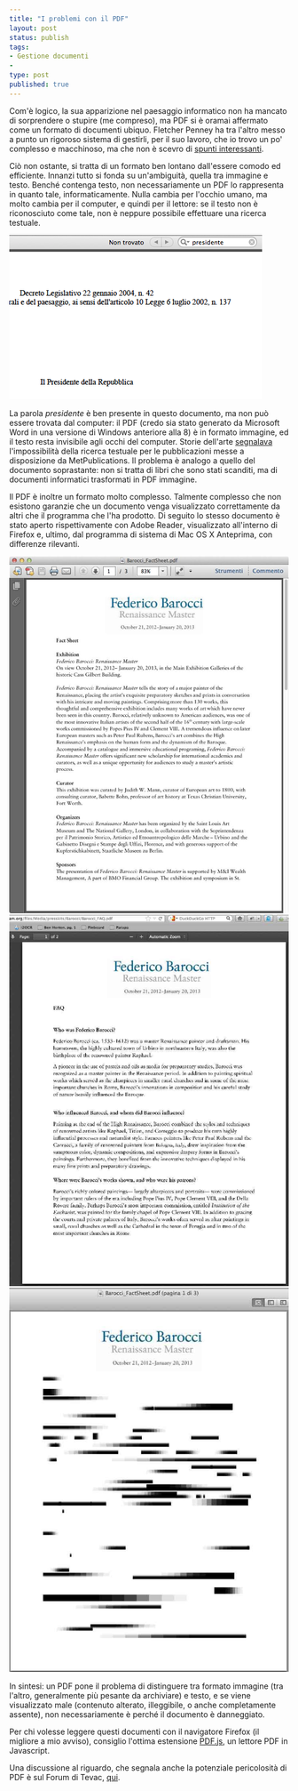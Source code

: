 ```yaml
--- 
title: "I problemi con il PDF"
layout: post
status: publish
tags:
- Gestione documenti
- 
type: post
published: true
---
```

Com'è logico, la sua apparizione nel paesaggio informatico non ha mancato di sorprendere o stupire (me compreso), ma PDF si è oramai affermato come un formato di documenti ubiquo. <span lang="en">Fletcher Penney</span> ha tra l'altro messo a punto un rigoroso sistema di gestirli, per il suo lavoro, che io trovo un po' complesso e macchinoso, ma che non è scevro di [spunti interessanti][1].

Ciò non ostante, si tratta di un formato ben lontano dall'essere comodo ed efficiente. Innanzi tutto si fonda su un'ambiguità, quella tra immagine e testo. Benché contenga testo, non necessariamente un PDF lo rappresenta in quanto tale, informaticamente. Nulla cambia per l'occhio umano, ma molto cambia per il <span lang="en">computer</span>, e quindi per il lettore: se il testo non è riconosciuto come tale, non è neppure possibile effettuare una ricerca testuale.

<img title="Una ricerca infruttuosa" src="/immagini/pdf1.png" alt="Ricerca di testo infruttuosa in un PDF">

La parola *presidente* è ben presente in questo documento, ma non può essere trovata dal computer: il PDF (credo sia stato generato da <span lang="en">Microsoft Word</span> in una versione di <span lang="en">Windows</span> anteriore alla 8) è in formato immagine, ed il testo resta invisibile agli occhi del computer.
Storie dell'arte [segnalava][2] l'impossibilità della ricerca testuale per le pubblicazioni messe a disposizione da <span lang="en">MetPublications</span>. Il problema è analogo a quello del documento soprastante: non si tratta di libri che sono stati scanditi, ma di documenti informatici trasformati in PDF immagine.

Il PDF è inoltre un formato molto complesso. Talmente complesso che non esistono garanzie che un documento venga visualizzato correttamente da altri che il programma che l'ha prodotto. Di seguito lo stesso documento è stato aperto rispettivamente con <span lang="en">Adobe Reader</span>, visualizzato all'interno di <span lang="en">Firefox</span> e, ultimo, dal programma di sistema di <span lang="en">Mac OS X</span> Anteprima, con differenze rilevanti.

<img title="Acrobat Reader" src="/immagini/pdf2.jpg" alt="Un PDF leggibile">
<img title="Firefox" src="/immagini/pdf3.jpg" alt="Un PDF leggibile, ma tipograficamente malconcio">
<img title="Anteprima" src="/immagini/pdf4.jpg" alt="Un PDF assolutamente illeggibile">

In sintesi: un PDF pone il problema di distinguere tra formato immagine (tra l'altro, generalmente più pesante da archiviare) e testo, e se viene visualizzato male (contenuto alterato, illeggibile, o anche completamente assente), non necessariamente è perché il documento è danneggiato.

Per chi volesse leggere questi documenti con il navigatore <span lang="en">Firefox</span> (il migliore a mio avviso), consiglio l'ottima estensione [PDF.js][4], un lettore PDF in <span lang="en">Javascript</span>.

Una discussione al riguardo, che segnala anche la potenziale pericolosità di PDF è sul Forum di Tevac, [qui][3].


[1]: http://fletcherpenney.net/2012/05/workflow "Sul suo sito, in inglese"
[2]: http://storiedellarte.com/2012/10/metpublications.html "Su Storie dell'arte"
[3]: http://forum.tevac.com/topic/79856-anteprima-questo-sporco-brutto-programma/ "PDF sul Forum di Tevac"
[4]: https://addons.mozilla.org/en-US/firefox/addon/pdfjs/ "PDF.js"